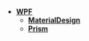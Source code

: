 - [**WPF**](WPF/ "WPF")
  - [**MaterialDesign**](WPF/MaterialDesign "WPF - MaterialDesign")
  - [**Prism**](WPF/Prism "WPF - Prism")

